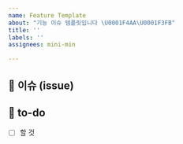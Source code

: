 ```yaml
---
name: Feature Template
about: "기능 이슈 템플릿입니다 \U0001F4AA\U0001F3FB"
title: ''
labels: ''
assignees: mini-min

---
```


## 👀 이슈 (issue)
<!-- 이슈에 대한 내용을 설명해주세요. -->

## 🚀 to-do
<!-- 진행할 작업에 대해 적어주세요 -->
- [ ] 할 것
